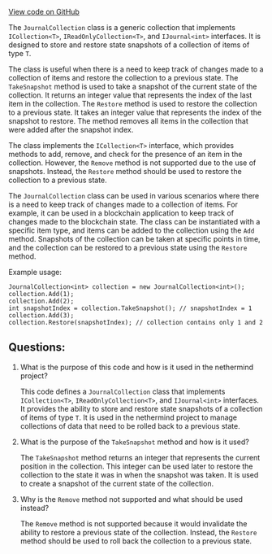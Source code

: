 [View code on GitHub](https://github.com/nethermindeth/nethermind/Nethermind.Core/Collections/JournalCollection.cs)

The `JournalCollection` class is a generic collection that implements `ICollection<T>`, `IReadOnlyCollection<T>`, and `IJournal<int>` interfaces. It is designed to store and restore state snapshots of a collection of items of type `T`. 

The class is useful when there is a need to keep track of changes made to a collection of items and restore the collection to a previous state. The `TakeSnapshot` method is used to take a snapshot of the current state of the collection. It returns an integer value that represents the index of the last item in the collection. The `Restore` method is used to restore the collection to a previous state. It takes an integer value that represents the index of the snapshot to restore. The method removes all items in the collection that were added after the snapshot index.

The class implements the `ICollection<T>` interface, which provides methods to add, remove, and check for the presence of an item in the collection. However, the `Remove` method is not supported due to the use of snapshots. Instead, the `Restore` method should be used to restore the collection to a previous state.

The `JournalCollection` class can be used in various scenarios where there is a need to keep track of changes made to a collection of items. For example, it can be used in a blockchain application to keep track of changes made to the blockchain state. The class can be instantiated with a specific item type, and items can be added to the collection using the `Add` method. Snapshots of the collection can be taken at specific points in time, and the collection can be restored to a previous state using the `Restore` method.

Example usage:

```
JournalCollection<int> collection = new JournalCollection<int>();
collection.Add(1);
collection.Add(2);
int snapshotIndex = collection.TakeSnapshot(); // snapshotIndex = 1
collection.Add(3);
collection.Restore(snapshotIndex); // collection contains only 1 and 2
```
## Questions: 
 1. What is the purpose of this code and how is it used in the nethermind project?
    
    This code defines a `JournalCollection` class that implements `ICollection<T>`, `IReadOnlyCollection<T>`, and `IJournal<int>` interfaces. It provides the ability to store and restore state snapshots of a collection of items of type `T`. It is used in the nethermind project to manage collections of data that need to be rolled back to a previous state.

2. What is the purpose of the `TakeSnapshot` method and how is it used?
    
    The `TakeSnapshot` method returns an integer that represents the current position in the collection. This integer can be used later to restore the collection to the state it was in when the snapshot was taken. It is used to create a snapshot of the current state of the collection.

3. Why is the `Remove` method not supported and what should be used instead?
    
    The `Remove` method is not supported because it would invalidate the ability to restore a previous state of the collection. Instead, the `Restore` method should be used to roll back the collection to a previous state.